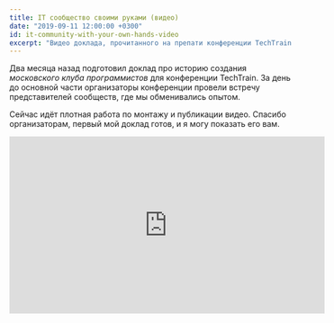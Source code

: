 ```yaml
---
title: IT сообщество своими руками (видео)
date: "2019-09-11 12:00:00 +0300"
id: it-community-with-your-own-hands-video
excerpt: "Видео доклада, прочитанного на препати конференции TechTrain 2019."
---
```


Два месяца назад подготовил доклад про историю создания *московского клуба программистов* для конференции TechTrain. За день до основной части организаторы конференции провели встречу представителей сообществ, где мы обменивались опытом.

Сейчас идёт плотная работа по монтажу и публикации видео. Спасибо организаторам, первый мой доклад готов, и я могу показать его вам.

<div class="video">
    <iframe width="560" height="315" src="https://www.youtube.com/embed/igV9dcVuwqo" frameborder="0" allow="accelerometer; autoplay; encrypted-media; gyroscope; picture-in-picture" allowfullscreen></iframe>
</div>
